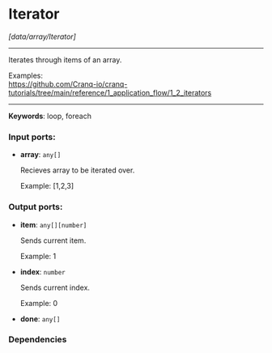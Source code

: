 # Iterator

_[data/array/Iterator]_

---

Iterates through items of an array.  
  
  
Examples:  
https://github.com/Cranq-io/cranq-tutorials/tree/main/reference/1_application_flow/1_2_iterators  

---

__Keywords__: loop, foreach

### Input ports:

* __array__: ` any[] `

    Recieves array to be iterated over.
    
    Example:
    [1,2,3]
    

### Output ports:

* __item__: ` any[][number] `

    Sends current item.
    
    Example:
    1


* __index__: ` number `

    Sends current index.
    
    Example:
    0


* __done__: ` any[] `

### Dependencies




